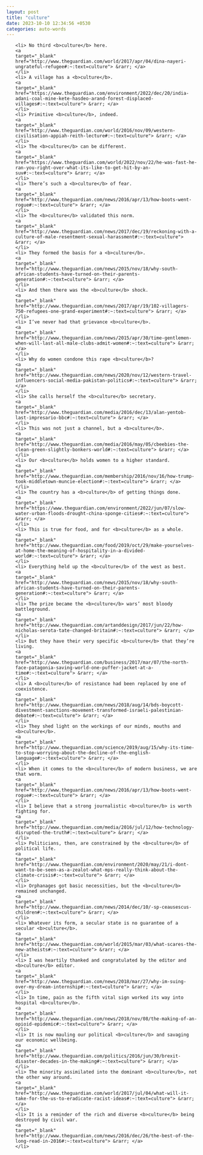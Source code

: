 ```yaml
---
layout: post
title: "culture"
date: 2023-10-10 12:34:56 +0530
categories: auto-words
---
```

<ol>

    <li> No third <b>culture</b> here.
    <a 
    target="_blank" 
    href="http://www.theguardian.com/world/2017/apr/04/dina-nayeri-ungrateful-refugee#:~:text=culture"> &rarr; </a>
    </li>
    <li> A village has a <b>culture</b>.
    <a 
    target="_blank" 
    href="https://www.theguardian.com/environment/2022/dec/20/india-adani-coal-mine-kete-hasdeo-arand-forest-displaced-villages#:~:text=culture"> &rarr; </a>
    </li>
    <li> Primitive <b>culture</b>, indeed.
    <a 
    target="_blank" 
    href="http://www.theguardian.com/world/2016/nov/09/western-civilisation-appiah-reith-lecture#:~:text=culture"> &rarr; </a>
    </li>
    <li> The <b>culture</b> can be different.
    <a 
    target="_blank" 
    href="https://www.theguardian.com/world/2022/nov/22/he-was-fast-he-ran-you-right-over-what-its-like-to-get-hit-by-an-suv#:~:text=culture"> &rarr; </a>
    </li>
    <li> There’s such a <b>culture</b> of fear.
    <a 
    target="_blank" 
    href="http://www.theguardian.com/news/2016/apr/13/how-boots-went-rogue#:~:text=culture"> &rarr; </a>
    </li>
    <li> The <b>culture</b> validated this norm.
    <a 
    target="_blank" 
    href="http://www.theguardian.com/news/2017/dec/19/reckoning-with-a-culture-of-male-resentment-sexual-harassment#:~:text=culture"> &rarr; </a>
    </li>
    <li> They formed the basis for a <b>culture</b>.
    <a 
    target="_blank" 
    href="http://www.theguardian.com/news/2015/nov/18/why-south-african-students-have-turned-on-their-parents-generation#:~:text=culture"> &rarr; </a>
    </li>
    <li> And then there was the <b>culture</b> shock.
    <a 
    target="_blank" 
    href="http://www.theguardian.com/news/2017/apr/19/102-villagers-750-refugees-one-grand-experiment#:~:text=culture"> &rarr; </a>
    </li>
    <li> I’ve never had that grievance <b>culture</b>.
    <a 
    target="_blank" 
    href="http://www.theguardian.com/news/2015/apr/30/time-gentlemen-when-will-last-all-male-clubs-admit-women#:~:text=culture"> &rarr; </a>
    </li>
    <li> Why do women condone this rape <b>culture</b>?
    <a 
    target="_blank" 
    href="http://www.theguardian.com/news/2020/nov/12/western-travel-influencers-social-media-pakistan-politics#:~:text=culture"> &rarr; </a>
    </li>
    <li> She calls herself the <b>culture</b> secretary.
    <a 
    target="_blank" 
    href="http://www.theguardian.com/media/2016/dec/13/alan-yentob-last-impresario-bbc#:~:text=culture"> &rarr; </a>
    </li>
    <li> This was not just a channel, but a <b>culture</b>.
    <a 
    target="_blank" 
    href="http://www.theguardian.com/media/2016/may/05/cbeebies-the-clean-green-slightly-bonkers-world#:~:text=culture"> &rarr; </a>
    </li>
    <li> Our <b>culture</b> holds women to a higher standard.
    <a 
    target="_blank" 
    href="http://www.theguardian.com/membership/2016/nov/16/how-trump-took-middletown-muncie-election#:~:text=culture"> &rarr; </a>
    </li>
    <li> The country has a <b>culture</b> of getting things done.
    <a 
    target="_blank" 
    href="https://www.theguardian.com/environment/2022/jun/07/slow-water-urban-floods-drought-china-sponge-cities#:~:text=culture"> &rarr; </a>
    </li>
    <li> This is true for food, and for <b>culture</b> as a whole.
    <a 
    target="_blank" 
    href="http://www.theguardian.com/food/2019/oct/29/make-yourselves-at-home-the-meaning-of-hospitality-in-a-divided-world#:~:text=culture"> &rarr; </a>
    </li>
    <li> Everything held up the <b>culture</b> of the west as best.
    <a 
    target="_blank" 
    href="http://www.theguardian.com/news/2015/nov/18/why-south-african-students-have-turned-on-their-parents-generation#:~:text=culture"> &rarr; </a>
    </li>
    <li> The prize became the <b>culture</b> wars’ most bloody battleground.
    <a 
    target="_blank" 
    href="http://www.theguardian.com/artanddesign/2017/jun/22/how-nicholas-serota-tate-changed-britain#:~:text=culture"> &rarr; </a>
    </li>
    <li> But they have their very specific <b>culture</b> that they’re living.
    <a 
    target="_blank" 
    href="http://www.theguardian.com/business/2017/mar/07/the-north-face-patagonia-saving-world-one-puffer-jacket-at-a-time#:~:text=culture"> &rarr; </a>
    </li>
    <li> A <b>culture</b> of resistance had been replaced by one of coexistence.
    <a 
    target="_blank" 
    href="http://www.theguardian.com/news/2018/aug/14/bds-boycott-divestment-sanctions-movement-transformed-israeli-palestinian-debate#:~:text=culture"> &rarr; </a>
    </li>
    <li> They shed light on the workings of our minds, mouths and <b>culture</b>.
    <a 
    target="_blank" 
    href="http://www.theguardian.com/science/2019/aug/15/why-its-time-to-stop-worrying-about-the-decline-of-the-english-language#:~:text=culture"> &rarr; </a>
    </li>
    <li> When it comes to the <b>culture</b> of modern business, we are that worm.
    <a 
    target="_blank" 
    href="http://www.theguardian.com/news/2016/apr/13/how-boots-went-rogue#:~:text=culture"> &rarr; </a>
    </li>
    <li> I believe that a strong journalistic <b>culture</b> is worth fighting for.
    <a 
    target="_blank" 
    href="http://www.theguardian.com/media/2016/jul/12/how-technology-disrupted-the-truth#:~:text=culture"> &rarr; </a>
    </li>
    <li> Politicians, then, are constrained by the <b>culture</b> of political life.
    <a 
    target="_blank" 
    href="http://www.theguardian.com/environment/2020/may/21/i-dont-want-to-be-seen-as-a-zealot-what-mps-really-think-about-the-climate-crisis#:~:text=culture"> &rarr; </a>
    </li>
    <li> Orphanages got basic necessities, but the <b>culture</b> remained unchanged.
    <a 
    target="_blank" 
    href="http://www.theguardian.com/news/2014/dec/10/-sp-ceausescus-children#:~:text=culture"> &rarr; </a>
    </li>
    <li> Whatever its form, a secular state is no guarantee of a secular <b>culture</b>.
    <a 
    target="_blank" 
    href="http://www.theguardian.com/world/2015/mar/03/what-scares-the-new-atheists#:~:text=culture"> &rarr; </a>
    </li>
    <li> I was heartily thanked and congratulated by the editor and <b>culture</b> editor.
    <a 
    target="_blank" 
    href="http://www.theguardian.com/news/2018/mar/27/why-im-suing-over-my-dream-internship#:~:text=culture"> &rarr; </a>
    </li>
    <li> In time, pain as the fifth vital sign worked its way into hospital <b>culture</b>.
    <a 
    target="_blank" 
    href="http://www.theguardian.com/news/2018/nov/08/the-making-of-an-opioid-epidemic#:~:text=culture"> &rarr; </a>
    </li>
    <li> It is now mauling our political <b>culture</b> and savaging our economic wellbeing.
    <a 
    target="_blank" 
    href="http://www.theguardian.com/politics/2016/jun/30/brexit-disaster-decades-in-the-making#:~:text=culture"> &rarr; </a>
    </li>
    <li> The minority assimilated into the dominant <b>culture</b>, not the other way around.
    <a 
    target="_blank" 
    href="http://www.theguardian.com/world/2017/jul/04/what-will-it-take-for-the-us-to-eradicate-racist-ideas#:~:text=culture"> &rarr; </a>
    </li>
    <li> It is a reminder of the rich and diverse <b>culture</b> being destroyed by civil war.
    <a 
    target="_blank" 
    href="http://www.theguardian.com/news/2016/dec/26/the-best-of-the-long-read-in-2016#:~:text=culture"> &rarr; </a>
    </li>